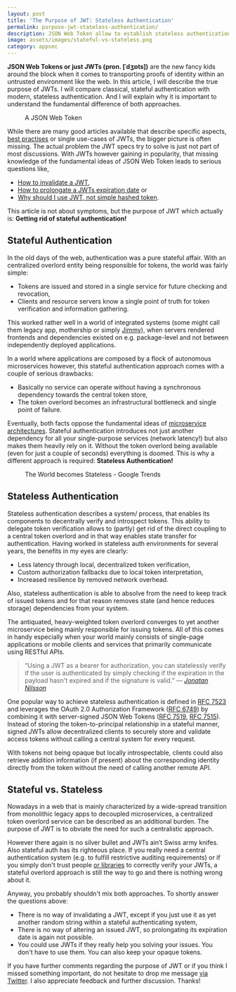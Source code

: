 ```yaml
---
layout: post
title: 'The Purpose of JWT: Stateless Authentication'
permalink: purpose-jwt-stateless-authentication/
description: JSON Web Token allow to establish stateless authentication. I'll explain why this is important and what's the fundamental difference to stateful auth.
image: assets/images/stateful-vs-stateless.png
category: appsec
---
```


**JSON Web Tokens or just JWTs (pron. [ˈdʒɒts])** are the new fancy kids around the block when it comes to transporting proofs of identity within an untrusted environment like the web. In this article, I will describe the true purpose of JWTs. I will compare classical, stateful authentication with modern, stateless authentication. And I will explain why it is important to understand the fundamental difference of both approaches.

<figure>
  <amp-img width="600" height="321" layout="responsive" src="/assets/feature/jwt.png"></amp-img>
  <caption>A JSON Web Token</caption>
</figure>

While there are many good articles available that describe specific aspects, [best practises](https://dev.to/neilmadden/7-best-practices-for-json-web-tokens) or single use-cases of JWTs, the bigger picture is often missing. The actual problem the JWT specs try to solve is just not part of most discussions. With JWTs however gaining in popularity, that missing knowledge of the fundamental ideas of JSON Web Token leads to serious questions like,

- [How to invalidate a JWT](https://stackoverflow.com/questions/21871029/logout-invalidate-a-jwt),
- [How to prolongate a JWTs expiration date](https://stackoverflow.com/questions/26739167/jwt-json-web-token-automatic-prolongation-of-expiration) or
- [Why should I use JWT, not simple hashed token](https://stackoverflow.com/questions/41865108/why-should-i-use-jwt-not-simple-hashed-token).

This article is not about symptoms, but the purpose of JWT which actually is: **Getting rid of stateful authentication!**

## Stateful Authentication

In the old days of the web, authentication was a pure stateful affair. With an centralized overlord entity being responsible for tokens, the world was fairly simple:

- Tokens are issued and stored in a single service for future checking and revocation,
- Clients and resource servers know a single point of truth for token verification and information gathering.

This worked rather well in a world of integrated systems (some might call them legacy app, mothership or simply [Jimmy](https://tech.zalando.com/blog/from-jimmy-to-microservices-rebuilding-zalandos-fashion-store/)), when servers rendered frontends and dependencies existed on e.g. package-level and not between independently deployed applications.  

In a world where applications are composed by a flock of autonomous microservices however, this stateful authentication approach comes with a couple of serious drawbacks:

- Basically no service can operate without having a synchronous dependency towards the central token store,
- The token overlord becomes an infrastructural bottleneck and single point of failure.

Eventually, both facts oppose the fundamental ideas of [microservice architectures](https://www.jbspeakr.cc/microservice-evolution/). Stateful authentication introduces not just another dependency for all your single-purpose services (network latency!) but also makes them heavily rely on it. Without the token overlord being available (even for just a couple of seconds) everything is doomed. This is why a different approach is required: **Stateless Authentication!**

<figure>
  <amp-img width="600" height="356" layout="responsive" src="/assets/images/stateful-vs-stateless.png"></amp-img>
  <caption>The World becomes Stateless - Google Trends</caption>
</figure>

## Stateless Authentication

Stateless authentication describes a system/ process, that enables its components to decentrally verify and introspect tokens. This ability to delegate token verification allows to (partly) get rid of the direct coupling to a central token overlord and in that way enables state transfer for authentication. Having worked in stateless auth environments for several years, the benefits in my eyes are clearly:

- Less latency through local, decentralized token verification,
- Custom authorization fallbacks due to local token interpretation,
- Increased resilience by removed network overhead.

Also, stateless authentication is able to absolve from the need to keep track of issued tokens and for that reason removes state (and hence reduces storage) dependencies from your system.

The antiquated, heavy-weighted token overlord converges to yet another microservice being mainly responsible for issuing tokens. All of this comes in handy especially when your world mainly consists of single-page applications or mobile clients and services that primarily communicate using RESTful APIs.

> “Using a JWT as a bearer for authorization, you can statelessly verify if the user is authenticated by simply checking if the expiration in the payload hasn't expired and if the signature is valid.”
> — <cite><a href="http://jonatan.nilsson.is/stateless-tokens-with-jwt/" title="Stateless tokens with JWT">Jonatan Nilsson</a></cite>

One popular way to achieve stateless authentication is defined in [RFC 7523](https://tools.ietf.org/html/rfc7523) and leverages the OAuth 2.0 Authorization Framework ([RFC 6749](https://tools.ietf.org/html/rfc6749)) by combining it with server-signed JSON Web Tokens ([RFC 7519](https://tools.ietf.org/html/rfc7519), [RFC 7515](https://tools.ietf.org/html/rfc7515)). Instead of storing the token-to-principal relationship in a stateful manner, signed JWTs allow decentralized clients to securely store and validate access tokens without calling a central system for every request.

With tokens not being opaque but locally introspectable, clients could also retrieve addition information (if present) about the corresponding identity directly from the token without the need of calling another remote API.

## Stateful vs. Stateless

Nowadays in a web that is mainly characterized by a wide-spread transition from monolithic legacy apps to decoupled microservices, a centralized token overlord service can be described as an additional burden. The purpose of JWT is to obviate the need for such a centralistic approach.

However there again is no silver bullet and JWTs ain’t Swiss army knifes. Also stateful auth has its righteous place. If you really need a central authentication system (e.g. to fulfill restrictive auditing requirements) or if you simply don't trust people [or libraries](https://www.chosenplaintext.ca/2015/03/31/jwt-algorithm-confusion.html) to correctly verify your JWTs, a stateful overlord approach is still the way to go and there is nothing wrong about it.

Anyway, you probably shouldn't mix both approaches. To shortly answer the questions above:

- There is no way of invalidating a JWT, except if you just use it as yet another random string within a stateful authenticating system,
- There is no way of altering an issued JWT, so prolongating its expiration date is again not possible.
- You could use JWTs if they really help you solving your issues. You don't have to use them. You can also keep your opaque tokens.

If you have further comments regarding the purpose of JWT or if you think I missed something important, do not hesitate to drop me message [via Twitter](https://www.twitter.com/jbspeakr). I also appreciate feedback and further discussion. Thanks!
